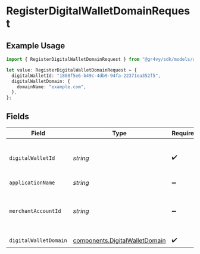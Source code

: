 # RegisterDigitalWalletDomainRequest

## Example Usage

```typescript
import { RegisterDigitalWalletDomainRequest } from "@gr4vy/sdk/models/operations";

let value: RegisterDigitalWalletDomainRequest = {
  digitalWalletId: "1808f5e6-b49c-4db9-94fa-22371ea352f5",
  digitalWalletDomain: {
    domainName: "example.com",
  },
};
```

## Fields

| Field                                                                            | Type                                                                             | Required                                                                         | Description                                                                      | Example                                                                          |
| -------------------------------------------------------------------------------- | -------------------------------------------------------------------------------- | -------------------------------------------------------------------------------- | -------------------------------------------------------------------------------- | -------------------------------------------------------------------------------- |
| `digitalWalletId`                                                                | *string*                                                                         | :heavy_check_mark:                                                               | The ID of the digital wallet to remove a domain for.                             | 1808f5e6-b49c-4db9-94fa-22371ea352f5                                             |
| `applicationName`                                                                | *string*                                                                         | :heavy_minus_sign:                                                               | N/A                                                                              |                                                                                  |
| `merchantAccountId`                                                              | *string*                                                                         | :heavy_minus_sign:                                                               | The ID of the merchant account to use for this request.                          |                                                                                  |
| `digitalWalletDomain`                                                            | [components.DigitalWalletDomain](../../models/components/digitalwalletdomain.md) | :heavy_check_mark:                                                               | N/A                                                                              |                                                                                  |